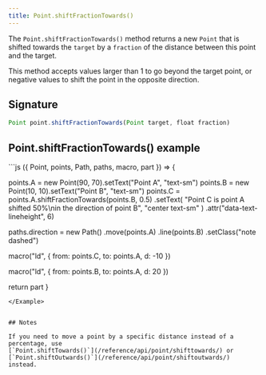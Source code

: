 ```yaml
---
title: Point.shiftFractionTowards()
---
```


The `Point.shiftFractionTowards()` method returns a new `Point` that is shifted
towards the `target` by a `fraction` of the distance between this point and the
target.

This method accepts values larger than 1 to go beyond the target point, or
negative values to shift the point in the opposite direction.

## Signature

```js
Point point.shiftFractionTowards(Point target, float fraction)
```

## Point.shiftFractionTowards() example

<Example caption="An example of the Point.shiftFractionTowards() method">
```js
({ Point, points, Path, paths, macro, part }) => {

  points.A = new Point(90, 70).setText("Point A", "text-sm")
  points.B = new Point(10, 10).setText("Point B", "text-sm")
  points.C = points.A.shiftFractionTowards(points.B, 0.5)
    .setText(
      "Point C is point A shifted 50%\nin the direction of point B",
      "center text-sm"
    )
    .attr("data-text-lineheight", 6)
  
  paths.direction = new Path()
    .move(points.A)
    .line(points.B)
    .setClass("note dashed")
  
  macro("ld", {
    from: points.C,
    to: points.A,
    d: -10
  })
  
  macro("ld", {
    from: points.B,
    to: points.A,
    d: 20
  })

  return part
}
```
</Example>


## Notes

If you need to move a point by a specific distance instead of a percentage, use
[`Point.shiftTowards()`](/reference/api/point/shifttowards/) or
[`Point.shiftOutwards()`](/reference/api/point/shiftoutwards/) instead.
